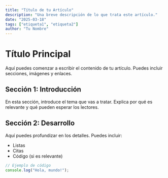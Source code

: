 ```yaml
---
title: "Título de tu Artículo"
description: "Una breve descripción de lo que trata este artículo."
date: "2025-03-18"
tags: ["etiqueta1", "etiqueta2"]
author: "Tu Nombre"
---
```


# Título Principal

Aquí puedes comenzar a escribir el contenido de tu artículo. Puedes incluir secciones, imágenes y enlaces.

## Sección 1: Introducción

En esta sección, introduce el tema que vas a tratar. Explica por qué es relevante y qué pueden esperar los lectores.

## Sección 2: Desarrollo

Aquí puedes profundizar en los detalles. Puedes incluir:

- Listas
- Citas
- Código (si es relevante)

```javascript
// Ejemplo de código
console.log("Hola, mundo!");